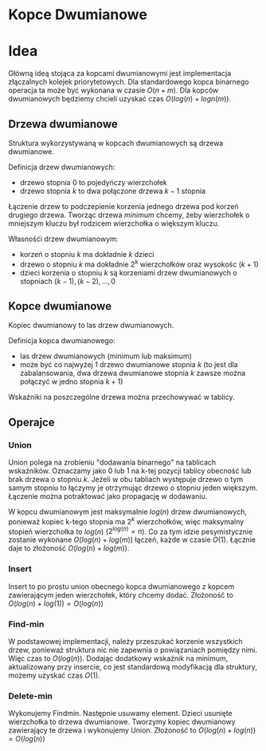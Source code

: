 # Kopce Dwumianowe

# Idea

Główną ideą stojąca za kopcami dwumianowymi jest implementacja złączalnych kolejek priorytetowych. Dla standardowego kopca binarnego operacja ta może być wykonana w czasie $O(n + m)$. Dla kopców dwumianowych będziemy chcieli uzyskać czas $O(log(n) + logn(m))$.

## Drzewa dwumianowe

Struktura wykorzystywaną w kopcach dwumianowych są drzewa dwumianowe.

Definicja drzew dwumianowych:

- drzewo stopnia $0$ to pojedyńczy wierzchołek
- drzewo stopnia $k$ to dwa połączone drzewa $k - 1$ stopnia

Łączenie drzew to podczepienie korzenia jednego drzewa pod korzeń drugiego drzewa. Tworząc drzewa $minimum$ chcemy, żeby wierzchołek o mniejszym kluczu był rodzicem wierzchołka o większym kluczu.

Własnośći drzew dwumianowym:

- korzeń o stopniu $k$ ma dokładnie $k$ dzieci
- drzewo o stopniu $k$ ma dokładnie $2^k$ wierzchołków oraz wysokośc $(k + 1)$
- dzieci korzenia o stopniu $k$ są korzeniami drzew dwumianowych o stopniach $(k - 1), (k - 2), \dots, 0$

## Kopce dwumianowe

Kopiec dwumianowy to las drzew dwumianowych.

Definicja kopca dwumianowego:

- las drzew dwumianowych (minimum lub maksimum)
- może być co najwyżej $1$ drzewo dwumianowe stopnia $k$ (to jest dla zabalansowania, dwa drzewa dwumianowe stopnia $k$ zawsze można połączyć w jedno stopnia $k + 1$)

Wskaźniki na poszczególne drzewa można przechowywać w tablicy.

## Operajce

### Union

Union polega na zrobieniu "dodawania binarnego" na tablicach wskaźników. Oznaczamy jako $0$ lub $1$ na k-tej pozycji tablicy obecność lub brak drzewa o stopniu $k$. Jeżeli w obu tabliach występuje drzewo o tym samym stopniu to łączymy je otrzymując drzewo o stopniu jeden większym. Łączenie można potraktować jako propagację w dodawaniu.

W kopcu dwumianowym jest maksymalnie $log(n)$ drzew dwumianowych, ponieważ kopiec k-tego stopnia ma $2^k$ wierzchołków, więc maksymalny stopień wierzchołka to $log(n)$ ($2^{log(n)} = n$). Co za tym idzie pesymistycznie zostanie wykonane $O(log(n) + log(m))$ łączeń, każde w czasie $O(1)$. Łącznie daje to złożoność $O(log(n) + log(m))$.

### Insert

Insert to po prostu union obecnego kopca dwumianowego z kopcem zawierającym jeden wierzchołek, który chcemy dodać. Złożoność to $O(log(n) + log(1)) = O(log(n))$

### Find-min

W podstawowej implementacji, należy przeszukać korzenie wszystkich drzew, ponieważ struktura nic nie zapewnia o powiązaniach pomiędzy nimi. Więc czas to $O(log(n))$. Dodając dodatkowy wskaźnik na minimum, aktualizowany przy insercie, co jest standardową modyfikacją dla struktury, możemy uzyskać czas $O(1)$.

### Delete-min

Wykonujemy Findmin. Następnie usuwamy element. Dzieci usunięte wierzchołka to drzewa dwumianowe. Tworzymy kopiec dwumianowy zawierający te drzewa i wykonujemy Union. Złożoność to $O(log(n) + log(n)) = O(log(n))$
